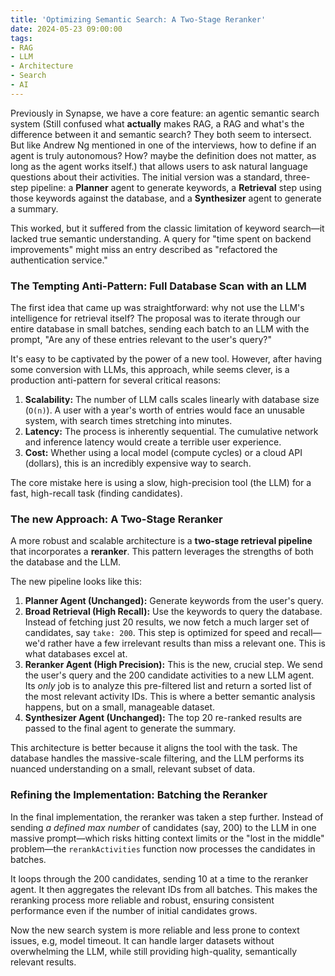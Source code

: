 ```yaml
---
title: 'Optimizing Semantic Search: A Two-Stage Reranker'
date: 2024-05-23 09:00:00
tags:
- RAG
- LLM
- Architecture
- Search
- AI
---
```


Previously in Synapse, we have a core feature: an agentic semantic search system (Still confused what **actually** makes RAG, a RAG and what's the difference between it and semantic search? They both seem to intersect. But like Andrew Ng mentioned in one of the interviews, how to define if an agent is truly autonomous? How? maybe the definition does not matter, as long as the agent works itself.) that allows users to ask natural language questions about their activities. The initial version was a standard, three-step pipeline: a **Planner** agent to generate keywords, a **Retrieval** step using those keywords against the database, and a **Synthesizer** agent to generate a summary.

This worked, but it suffered from the classic limitation of keyword search—it lacked true semantic understanding. A query for "time spent on backend improvements" might miss an entry described as "refactored the authentication service."

<!-- more -->

### The Tempting Anti-Pattern: Full Database Scan with an LLM

The first idea that came up was straightforward: why not use the LLM's intelligence for retrieval itself? The proposal was to iterate through our entire database in small batches, sending each batch to an LLM with the prompt, "Are any of these entries relevant to the user's query?"

It's easy to be captivated by the power of a new tool. However, after having some conversion with LLMs, this approach, while seems clever, is a production anti-pattern for several critical reasons:

1.  **Scalability:** The number of LLM calls scales linearly with database size (`O(n)`). A user with a year's worth of entries would face an unusable system, with search times stretching into minutes.
2.  **Latency:** The process is inherently sequential. The cumulative network and inference latency would create a terrible user experience.
3.  **Cost:** Whether using a local model (compute cycles) or a cloud API (dollars), this is an incredibly expensive way to search.

The core mistake here is using a slow, high-precision tool (the LLM) for a fast, high-recall task (finding candidates).

### The new Approach: A Two-Stage Reranker

A more robust and scalable architecture is a **two-stage retrieval pipeline** that incorporates a **reranker**. This pattern leverages the strengths of both the database and the LLM.

The new pipeline looks like this:

1.  **Planner Agent (Unchanged):** Generate keywords from the user's query.
2.  **Broad Retrieval (High Recall):** Use the keywords to query the database. Instead of fetching just 20 results, we now fetch a much larger set of candidates, say `take: 200`. This step is optimized for speed and recall—we'd rather have a few irrelevant results than miss a relevant one. This is what databases excel at.
3.  **Reranker Agent (High Precision):** This is the new, crucial step. We send the user's query and the 200 candidate activities to a new LLM agent. Its *only* job is to analyze this pre-filtered list and return a sorted list of the most relevant activity IDs. This is where a better semantic analysis happens, but on a small, manageable dataset.
4.  **Synthesizer Agent (Unchanged):** The top 20 re-ranked results are passed to the final agent to generate the summary.

This architecture is better because it aligns the tool with the task. The database handles the massive-scale filtering, and the LLM performs its nuanced understanding on a small, relevant subset of data.

### Refining the Implementation: Batching the Reranker

In the final implementation, the reranker was taken a step further. Instead of sending *a defined max number* of candidates (say, 200) to the LLM in one massive prompt—which risks hitting context limits or the "lost in the middle" problem—the `rerankActivities` function now processes the candidates in batches.

It loops through the 200 candidates, sending 10 at a time to the reranker agent. It then aggregates the relevant IDs from all batches. This makes the reranking process more reliable and robust, ensuring consistent performance even if the number of initial candidates grows.

Now the new search system is more reliable and less prone to context issues, e.g, model timeout. It can handle larger datasets without overwhelming the LLM, while still providing high-quality, semantically relevant results.